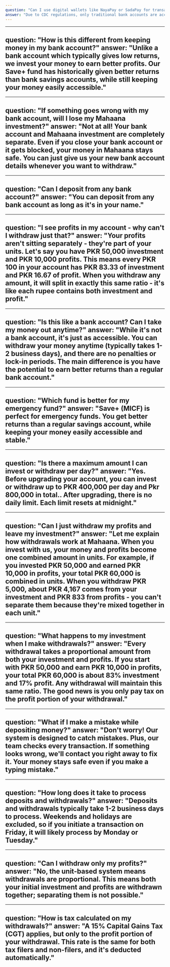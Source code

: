 ```yaml
---
question: "Can I use digital wallets like NayaPay or SadaPay for transactions?"
answer: "Due to CDC regulations, only traditional bank accounts are accepted. Digital wallets, such as NayaPay or SadaPay, cannot be added during account registration."
---
```


---
question: "How is this different from keeping money in my bank account?"
answer: "Unlike a bank account which typically gives low returns, we invest your money to earn better profits. Our Save+ fund has historically given better returns than bank savings accounts, while still keeping your money easily accessible."
---

---
question: "If something goes wrong with my bank account, will I lose my Mahaana investment?"
answer: "Not at all! Your bank account and Mahaana investment are completely separate. Even if you close your bank account or it gets blocked, your money in Mahaana stays safe. You can just give us your new bank account details whenever you want to withdraw."
---

---
question: "Can I deposit from any bank account?"
answer: "You can deposit from any bank account as long as it's in your name."
---

---
question: "I see profits in my account - why can't I withdraw just that?"
answer: "Your profits aren't sitting separately - they're part of your units. Let's say you have PKR 50,000 investment and PKR 10,000 profits. This means every PKR 100 in your account has PKR 83.33 of investment and PKR 16.67 of profit. When you withdraw any amount, it will split in exactly this same ratio - it's like each rupee contains both investment and profit."
---

---
question: "Is this like a bank account? Can I take my money out anytime?"
answer: "While it's not a bank account, it's just as accessible. You can withdraw your money anytime (typically takes 1-2 business days), and there are no penalties or lock-in periods. The main difference is you have the potential to earn better returns than a regular bank account."
---

---
question: "Which fund is better for my emergency fund?"
answer: "Save+ (MICF) is perfect for emergency funds. You get better returns than a regular savings account, while keeping your money easily accessible and stable."
---

---
question: "Is there a maximum amount I can invest or withdraw per day?"
answer: "Yes. Before upgrading your account, you can invest or withdraw up to PKR 400,000 per day and Pkr 800,000 in total.. After upgrading, there is no daily limit. Each limit resets at midnight."
---

---
question: "Can I just withdraw my profits and leave my investment?"
answer: "Let me explain how withdrawals work at Mahaana. When you invest with us, your money and profits become one combined amount in units. For example, if you invested PKR 50,000 and earned PKR 10,000 in profits, your total PKR 60,000 is combined in units. When you withdraw PKR 5,000, about PKR 4,167 comes from your investment and PKR 833 from profits - you can't separate them because they're mixed together in each unit."
---

---
question: "What happens to my investment when I make withdrawals?"
answer: "Every withdrawal takes a proportional amount from both your investment and profits. If you start with PKR 50,000 and earn PKR 10,000 in profits, your total PKR 60,000 is about 83% investment and 17% profit. Any withdrawal will maintain this same ratio. The good news is you only pay tax on the profit portion of your withdrawal."
---

---
question: "What if I make a mistake while depositing money?"
answer: "Don't worry! Our system is designed to catch mistakes. Plus, our team checks every transaction. If something looks wrong, we'll contact you right away to fix it. Your money stays safe even if you make a typing mistake."
---

---
question: "How long does it take to process deposits and withdrawals?"
answer: "Deposits and withdrawals typically take 1-2 business days to process. Weekends and holidays are excluded, so if you initiate a transaction on Friday, it will likely process by Monday or Tuesday."
---

---
question: "Can I withdraw only my profits?"
answer: "No, the unit-based system means withdrawals are proportional. This means both your initial investment and profits are withdrawn together; separating them is not possible."
---

---
question: "How is tax calculated on my withdrawals?"
answer: "A 15% Capital Gains Tax (CGT) applies, but only to the profit portion of your withdrawal. This rate is the same for both tax filers and non-filers, and it's deducted automatically."
---